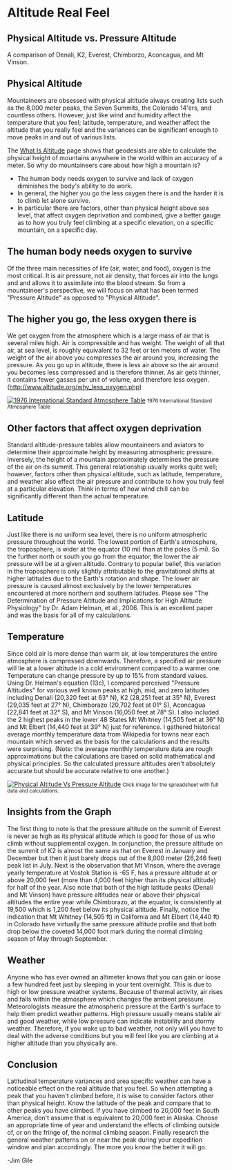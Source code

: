 # Altitude Real Feel

## Physical Altitude vs. Pressure Altitude

A comparison of Denali, K2, Everest, Chimborzo, Aconcagua, and Mt Vinson.

## Physical Altitude

Mountaineers are obsessed with physical altitude always creating lists such as the 8,000 meter peaks, the Seven Summits, the Colorado 14'ers, and countless others. However, just like wind and humidity affect the temperature that you feel; latitude, temperature, and weather affect the altitude that you really feel and the variances can be significant enough to move peaks in and out of various lists.

The [What Is Altitude](/altitude/what-is-it) page shows that geodesists are able to calculate the physical height of mountains anywhere in the world within an accuracy of a meter. So why do mountaineers care about how high a mountain is?

- The human body needs oxygen to survive and lack of oxygen diminishes the body's ability to do work.
- In general, the higher you go the less oxygen there is and the harder it is to climb let alone survive.
- In particular there are factors, other than physical height above sea level, that affect oxygen deprivation and combined, give a better gauge as to how you truly feel climbing at a specific elevation, on a specific mountain, on a specific day. 

## The human body needs oxygen to survive

Of the three main necessities of life (air, water, and food), oxygen is the most critical. It is air pressure, not air density, that forces air into the lungs and and allows it to assimilate into the blood stream. So from a mountaineer's perspective, we will focus on what has been termed "Pressure Altitude" as opposed to "Physical Altitude".

## The higher you go, the less oxygen there is

We get oxygen from the atmosphere which is a large mass of air that is several miles high. Air is compressible and has weight. The weight of all that air, at sea level, is roughly equivalent to 32 feet or ten meters of water. The weight of the air above you compresses the air around you, increasing the pressure. As you go up in altitude, there is less air above so the air around you becomes less compressed and is therefore thinner. As air gets thinner, it contains fewer gasses per unit of volume, and therefore less oxygen. (http://www.altitude.org/why_less_oxygen.php)

[![1976 International Standard Atmosphere Table](/images/BarometricPressureVsAltitude.webp)](http://www.altitude.org/why_less_oxygen.php)
<small>1976 International Standard Atmosphere Table</small>

## Other factors that affect oxygen deprivation

Standard altitude-pressure tables allow mountaineers and aviators to determine their approximate height by measuring atmospheric pressure. Inversely, the height of a mountain approximately determines the pressure of the air on its summit. This general relationship usually works quite well; however, factors other than physical altitude, such as latitude, temperature, and weather also effect the air pressure and contribute to how you truly feel at a particular elevation. Think in terms of how wind chill can be significantly different than the actual temperature.

## Latitude

Just like there is no uniform sea level, there is no uniform atmospheric pressure throughout the world. The lowest portion of Earth's atmosphere, the troposphere, is wider at the equator (10 mi) than at the poles (5 mi). So the further north or south you go from the equator, the lower the air pressure will be at a given altitude. Contrary to popular belief, this variation in the troposphere is only slightly attributable to the gravitational shifts at higher latitudes due to the Earth's rotation and shape. The lower air pressure is caused almost exclusively by the lower temperatures encountered at more northern and southern latitudes. Please see "The Determination of Pressure Altitude and Implications for High Altitude Physiology" by Dr. Adam Helman, et al., 2006. This is an excellent paper and was the basis for all of my calculations.

## Temperature

Since cold air is more dense than warm air, at low temperatures the entire atmosphere is compressed downwards. Therefore, a specified air pressure will lie at a lower altitude in a cold environment compared to a warmer one. Temperature can change pressure by up to 15% from standard values. Using Dr. Helman's equation (13c), I compared perceived "Pressure Altitudes" for various well known peaks at high, mid, and zero latitudes including Denali (20,320 feet at 63° N), K2 (28,251 feet at 35° N), Everest (29,035 feet at 27° N), Chimborazo (20,702 feet at 01° S), Aconcagua (22,841 feet at 32° S), and Mt Vinson (16,050 feet at 78° S). I also included the 2 highest peaks in the lower 48 States Mt Whitney (14,505 feet at 36° N) and Mt Elbert (14,440 feet at 39° N) just for reference. I gathered historical average monthly temperature data from Wikipedia for towns near each mountain which served as the basis for the calculations and the results were surprising. (Note: the average monthly temperature data are rough approximations but the calculations are based on solid mathematical and physical principles. So the calculated pressure altitudes aren't absolutely accurate but should be accurate relative to one another.) 

[![Physical Altitude Vs Pressure Altitude](/images/PhysicalAltitudeVsPressureAltitude.webp)](/content/PhysicalAltitudeVsPressureAltitude.ods)
<small>Click image for the spreadsheet with full data and calculations.</small>

## Insights from the Graph

The first thing to note is that the pressure altitude on the summit of Everest is never as high as its physical altitude which is good for those of us who climb without supplemental oxygen. In conjunction, the pressure altitude on the summit of K2 is almost the same as that on Everest in January and December but then it just barely drops out of the 8,000 meter (26,246 feet) peak list in July. Next is the observation that Mt Vinson, where the average yearly temperature at Vostok Station is -65 F, has a pressure altitude at or above 20,000 feet (more than 4,000 feet higher than its physical altitude) for half of the year. Also note that both of the high latitude peaks (Denali and Mt Vinson) have pressure altitudes near or above their physical altitudes the entire year while Chimborazo, at the equator, is consistently at 19,500 which is 1,200 feet below its physical altitude. Finally, notice the indication that Mt Whitney (14,505 ft) in California and Mt Elbert (14,440 ft) in Colorado have virtually the same pressure altitude profile and that both drop below the coveted 14,000 foot mark during the normal climbing season of May through September. 

## Weather
Anyone who has ever owned an altimeter knows that you can gain or loose a few hundred feet just by sleeping in your tent overnight. This is due to high or low pressure weather systems. Because of thermal activity, air rises and falls within the atmosphere which changes the ambient pressure. Meteorologists measure the atmospheric pressure at the Earth's surface to help them predict weather patterns. High pressure usually means stable air and good weather, while low pressure can indicate instability and stormy weather. Therefore, if you wake up to bad weather, not only will you have to deal with the adverse conditions but you will feel like you are climbing at a higher altitude than you physically are.

## Conclusion
Latitudinal temperature variances and area specific weather can have a noticeable effect on the real altitude that you feel. So when attempting a peak that you haven't climbed before, it is wise to consider factors other than physical height. Know the latitude of the peak and compare that to other peaks you have climbed. If you have climbed to 20,000 feet in South America, don't assume that is equivalent to 20,000 feet in Alaska. Choose an appropriate time of year and understand the effects of climbing outside of, or on the fringe of, the normal climbing season. Finally research the general weather patterns on or near the peak during your expedition window and plan accordingly. The more you know the better it will go.

-Jim Gile
